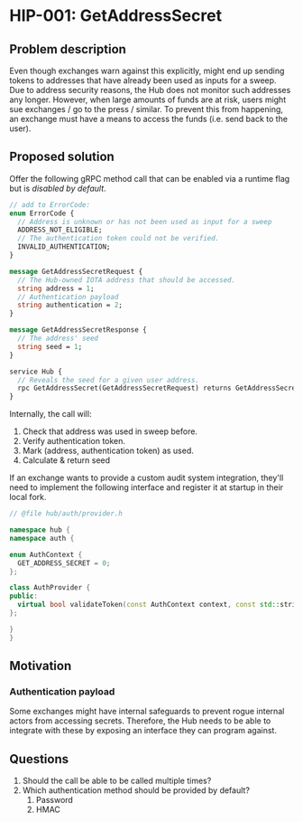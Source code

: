 # HIP-001: GetAddressSecret

## Problem description 
Even though exchanges warn against this explicitly, might end up sending tokens to addresses that have already been used as inputs for a sweep.
Due to address security reasons, the Hub does not monitor such addresses any longer.
However, when large amounts of funds are at risk, users might sue exchanges / go to the press / similar. To prevent this from happening, an exchange must have
a means to access the funds (i.e. send back to the user).

## Proposed solution
Offer the following gRPC method call that can be enabled via a runtime flag but is *disabled by default*.

```proto
// add to ErrorCode:
enum ErrorCode {
  // Address is unknown or has not been used as input for a sweep
  ADDRESS_NOT_ELIGIBLE;
  // The authentication token could not be verified.
  INVALID_AUTHENTICATION;
}

message GetAddressSecretRequest {
  // The Hub-owned IOTA address that should be accessed.
  string address = 1;
  // Authentication payload 
  string authentication = 2;
}

message GetAddressSecretResponse {
  // The address' seed
  string seed = 1;
}

service Hub {
  // Reveals the seed for a given user address.
  rpc GetAddressSecret(GetAddressSecretRequest) returns GetAddressSecretResponse);
}
```

Internally, the call will:
1. Check that address was used in sweep before.
2. Verify authentication token. 
3. Mark (address, authentication token) as used.
3. Calculate & return seed

If an exchange wants to provide a custom audit system integration, they'll need to implement the following interface and register it at startup in their local fork.

```c++
// @file hub/auth/provider.h

namespace hub {
namespace auth {

enum AuthContext {
  GET_ADDRESS_SECRET = 0;
};

class AuthProvider {
public:
  virtual bool validateToken(const AuthContext context, const std::string& token) = 0;
};

}
}

```

## Motivation
### Authentication payload
Some exchanges might have internal safeguards to prevent rogue internal actors from accessing secrets. Therefore, the Hub needs to be able to integrate with these by exposing an interface they can program against.


## Questions
1. Should the call be able to be called multiple times? 
2. Which authentication method should be provided by default?
   1. Password
   2. HMAC


